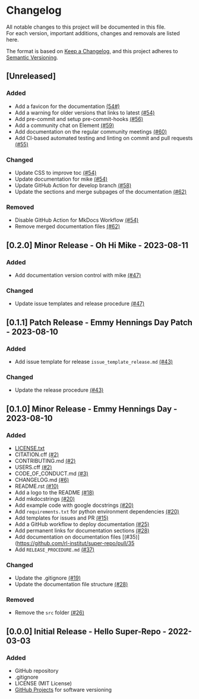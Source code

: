 <!--
SPDX-FileCopyrightText: Ludwig Hülk © Reiner Lemoine Institut <https://github.com/Ludee>
SPDX-License-Identifier: CC0-1.0
-->

# Changelog

All notable changes to this project will be documented in this file. <br>
For each version, important additions, changes and removals are listed here.

The format is based on [Keep a Changelog](https://keepachangelog.com/en/1.0.0/),
and this project adheres to [Semantic Versioning](https://semver.org/spec/v2.0.0.html).

## [Unreleased]

### Added

- Add a favicon for the documentation [(54#)](https://github.com/rl-institut/super-repo/pull/54)
- Add a warning for older versions that links to latest [(#54)](https://github.com/rl-institut/super-repo/pull/54)
- Add pre-commit and setup pre-commit-hooks [(#56)](https://github.com/rl-institut/super-repo/pull/56)
- Add a community chat on Element [(#59)](https://github.com/rl-institut/super-repo/pull/59)
- Add documentation on the regular community meetings [(#60)](https://github.com/rl-institut/super-repo/pull/60)
- Add CI-based automated testing and linting on commit and pull requests [(#55)](https://github.com/rl-institut/super-repo/pull/55)

### Changed

- Update CSS to improve toc [(#54)](https://github.com/rl-institut/super-repo/pull/54)
- Update documentation for mike [(#54)](https://github.com/rl-institut/super-repo/pull/54)
- Update GitHub Action for develop branch [(#58)](https://github.com/rl-institut/super-repo/pull/58)
- Update the sections and merge subpages of the documentation [(#62)](https://github.com/rl-institut/super-repo/pull/62)

### Removed

- Disable GitHub Action for MkDocs Workflow [(#54)](https://github.com/rl-institut/super-repo/pull/54)
- Remove merged documentation files [(#62)](https://github.com/rl-institut/super-repo/pull/62)

## [0.2.0] Minor Release - Oh Hi Mike - 2023-08-11

### Added

- Add documentation version control with mike [(#47)](https://github.com/rl-institut/super-repo/pull/47)

### Changed

- Update issue templates and release procedure [(#47)](https://github.com/rl-institut/super-repo/pull/47)

## [0.1.1] Patch Release - Emmy Hennings Day Patch - 2023-08-10

### Added

- Add issue template for release `issue_template_release.md` [(#43)](https://github.com/rl-institut/super-repo/pull/43)

### Changed

- Update the release procedure [(#43)](https://github.com/rl-institut/super-repo/pull/43)

## [0.1.0] Minor Release - Emmy Hennings Day - 2023-08-10

### Added

- [LICENSE.txt](https://github.com/rl-institut/super-repo/blob/main/LICENSE.txt)
- CITATION.cff [(#2)](https://github.com/rl-institut/super-repo/pull/2)
- CONTRIBUTING.md [(#2)](https://github.com/rl-institut/super-repo/pull/2)
- USERS.cff [(#2)](https://github.com/rl-institut/super-repo/pull/2)
- CODE_OF_CONDUCT.md [(#3)](https://github.com/rl-institut/super-repo/pull/3)
- CHANGELOG.md [(#6)](https://github.com/rl-institut/super-repo/pull/6)
- README.rst [(#10)](https://github.com/rl-institut/super-repo/pull/10)
- Add a logo to the README [(#18)](https://github.com/rl-institut/super-repo/pull/18)
- Add mkdocstrings [(#20)](https://github.com/rl-institut/super-repo/pull/20)
- Add example code with google docstrings [(#20)](https://github.com/rl-institut/super-repo/pull/20)
- Add `requirements.txt` for python environment dependencies [(#20)](https://github.com/rl-institut/super-repo/pull/20)
- Add templates for issues and PR [(#15)](https://github.com/rl-institut/super-repo/pull/15)
- Add a GitHub workflow to deploy documentation [(#25)](https://github.com/rl-institut/super-repo/pull/25)
- Add permanent links for documentation sections [(#28)](https://github.com/rl-institut/super-repo/pull/28)
- Add documentation on documentation files [(#35)](https://github.com/rl-institut/super-repo/pull/35
- Add `RELEASE_PROCEDURE.md` [(#37)](https://github.com/rl-institut/super-repo/pull/37)

### Changed

- Update the .gitignore [(#19)](https://github.com/rl-institut/super-repo/pull/19)
- Update the documentation file structure [(#28)](https://github.com/rl-institut/super-repo/pull/28)

### Removed

- Remove the `src` folder [(#26)](https://github.com/rl-institut/super-repo/pull/26)

## [0.0.0] Initial Release - Hello Super-Repo - 2022-03-03

### Added

- GitHub repository
- .gitignore
- LICENSE (MIT License)
- [GitHub Projects](https://github.com/rl-institut/super-repo/projects?type=classic) for software versioning
